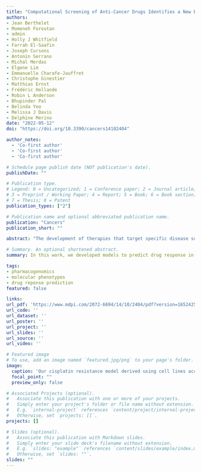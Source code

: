 ```yaml
---
title: "Computational Screening of Anti-Cancer Drugs Identifies a New BRCA Independent Gene Expression Signature to Predict Breast Cancer Sensitivity to Cisplatin"
authors:
- Jean Berthelet
- Momeneh Foroutan
- admin
- Holly J Whitfield
- Farrah El-Saafin
- Joseph Cursons
- Antonin Serrano
- Michal Merdas
- Elgene Lim
- Emmanuelle Charafe-Jauffret
- Christophe Ginestier
- Matthias Ernst
- Frédéric Hollande
- Robin L Anderson
- Bhupinder Pal
- Belinda Yeo
- Melissa J Davis
- Delphine Merino
date: "2022-05-12"
doi: "https://doi.org/10.3390/cancers14102404"

author_notes:
  - 'Co-first author'
  - 'Co-first author'
  - 'Co-first author'

# Schedule page publish date (NOT publication's date).
publishDate: ""

# Publication type.
# Legend: 0 = Uncategorized; 1 = Conference paper; 2 = Journal article;
# 3 = Preprint / Working Paper; 4 = Report; 5 = Book; 6 = Book section;
# 7 = Thesis; 8 = Patent
publication_types: ["2"]

# Publication name and optional abbreviated publication name.
publication: "Cancers"
publication_short: ""

abstract: "The development of therapies that target specific disease subtypes has dramatically improved outcomes for patients with breast cancer. However, survival gains have not been uniform across patients, even within a given molecular subtype. Large collections of publicly available drug screening data matched with transcriptomic measurements have facilitated the development of computational models that predict response to therapy. Here, we generated a series of predictive gene signatures to estimate the sensitivity of breast cancer samples to 90 drugs, comprising FDA-approved drugs or compounds in early development. To achieve this, we used a cell line-based drug screen with matched transcriptomic data to derive in silico models that we validated in large independent datasets obtained from cell lines and patient-derived xenograft (PDX) models. Robust computational signatures were obtained for 28 drugs and used to predict drug efficacy in a set of PDX models. We found that our signature for cisplatin can be used to identify tumors that are likely to respond to this drug, even in absence of the BRCA-1 mutation routinely used to select patients for platinum-based therapies. This clinically relevant observation was confirmed in multiple PDXs. Our study foreshadows an effective delivery approach for precision medicine."

# Summary. An optional shortened abstract.
summary: In this work, we developed models to predict drug response in cancer patients using cell line models

tags:
- pharmacogenomics
- molecular phenotypes
- drug reponse prediction
featured: false

links:
url_pdf: 'https://www.mdpi.com/2072-6694/14/10/2404/pdf?version=1652425461'
url_code: ''
url_dataset: ''
url_poster: ''
url_project: ''
url_slides: ''
url_source: ''
url_video: ''

# Featured image
# To use, add an image named `featured.jpg/png` to your page's folder. 
image:
  caption: 'Our cisplatin resistance model derived using cell lines accurately predicts response in patient-derived xenografts (PDXs)'
  focal_point: ""
  preview_only: false

# Associated Projects (optional).
#   Associate this publication with one or more of your projects.
#   Simply enter your project's folder or file name without extension.
#   E.g. `internal-project` references `content/project/internal-project/index.md`.
#   Otherwise, set `projects: []`.
projects: []

# Slides (optional).
#   Associate this publication with Markdown slides.
#   Simply enter your slide deck's filename without extension.
#   E.g. `slides: "example"` references `content/slides/example/index.md`.
#   Otherwise, set `slides: ""`.
slides: ""
---
```

